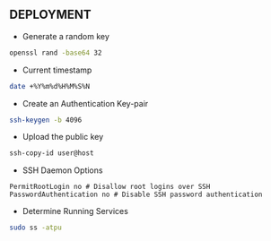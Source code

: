 ## DEPLOYMENT

-   Generate a random key

```bash
openssl rand -base64 32
```

-   Current timestamp

```bash
date +%Y%m%d%H%M%S%N
```

-   Create an Authentication Key-pair

```bash
ssh-keygen -b 4096
```

-   Upload the public key

```bash
ssh-copy-id user@host
```

-   SSH Daemon Options

```text
PermitRootLogin no # Disallow root logins over SSH
PasswordAuthentication no # Disable SSH password authentication
```

-   Determine Running Services

```bash
sudo ss -atpu
```
